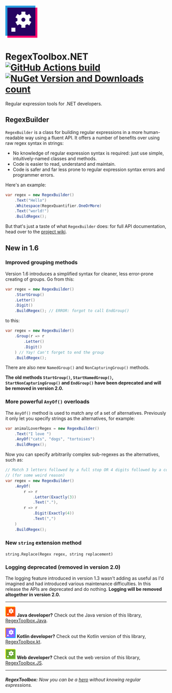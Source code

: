 ![icon](Artwork/RegexToolbox-icon-100.png)

# RegexToolbox.NET [![GitHub Actions build](https://github.com/markwhitaker/RegexToolbox.NET/workflows/Build%20and%20test/badge.svg)](https://github.com/markwhitaker/RegexToolbox.NET/actions) [![NuGet Version and Downloads count](https://buildstats.info/nuget/RegexToolbox)](https://www.nuget.org/packages/RegexToolbox/)

Regular expression tools for .NET developers.


## RegexBuilder

`RegexBuilder` is a class for building regular expressions in a more human-readable way using a fluent API. It offers a number of benefits over using raw regex syntax in strings:

 - No knowledge of regular expression syntax is required: just use simple, intuitively-named classes and methods.
 - Code is easier to read, understand and maintain.
 - Code is safer and far less prone to regular expression syntax errors and programmer errors.

Here's an example:

```c#
var regex = new RegexBuilder()
    .Text("Hello")
    .Whitespace(RegexQuantifier.OneOrMore)
    .Text("world!")
    .BuildRegex();
```

But that's just a taste of what `RegexBuilder` does: for full API documentation, head over to the [project wiki](https://github.com/markwhitaker/RegexToolbox.NET/wiki).

## New in 1.6

### Improved grouping methods

Version 1.6 introduces a simplified syntax for cleaner, less error-prone creating of groups. Go from this:

```c#
var regex = new RegexBuilder()
    .StartGroup()
    .Letter()
    .Digit()
    .BuildRegex(); // ERROR: forgot to call EndGroup()
```

to this:

```c#
var regex = new RegexBuilder()
    .Group(r => r
        .Letter()
        .Digit()
    ) // Yay! Can't forget to end the group
    .BuildRegex();
```

There are also new `NamedGroup()` and `NonCapturingGroup()` methods.

**The old methods `StartGroup()`, `StartNamedGroup()`, `StartNonCapturingGroup()` and `EndGroup()` have been deprecated and will be removed in version 2.0.**

### More powerful `AnyOf()` overloads

The `AnyOf()` method is used to match any of a set of alternatives.
Previously it only let you specify strings as the alternatives, for example:

```c#
var animalLoverRegex = new RegexBuilder()
    .Text("I love ")
    .AnyOf("cats", "dogs", "tortoises")
    .BuildRegex();
```

Now you can specify arbitrarily complex sub-regexes as the alternatives, such as:

```c#
// Match 3 letters followed by a full stop OR 4 digits followed by a comma
// (for some weird reason)
var regex = new RegexBuilder()
    .AnyOf(
        r => r
            .Letter(Exactly(3))
            .Text("."),
        r => r
            .Digit(Exactly(4))
            .Text(",")
    )
    .BuildRegex();
```

### New `string` extension method

`string.Replace(Regex regex, string replacement)`

### Logging deprecated (removed in version 2.0)

The logging feature introduced in version 1.3 wasn't adding as useful as I'd imagined and had introduced various maintenance difficulties.
In this release the APIs are deprecated and do nothing. **Logging will be removed altogether in version 2.0.**

---
![icon](https://raw.githubusercontent.com/markwhitaker/RegexToolbox.Java/master/artwork/RegexToolbox-icon-32.png) **Java developer?** Check out the Java version of this library, [RegexToolbox.Java](https://github.com/markwhitaker/RegexToolbox.Java).

![icon](https://raw.githubusercontent.com/markwhitaker/RegexToolbox.kt/master/artwork/RegexToolbox-icon-32.png) **Kotlin developer?** Check out the Kotlin version of this library, [RegexToolbox.kt](https://github.com/markwhitaker/RegexToolbox.kt).

![icon](https://raw.githubusercontent.com/markwhitaker/RegexToolbox.JS/master/artwork/RegexToolbox-icon-32.png) **Web developer?** Check out the web version of this library, [RegexToolbox.JS](https://github.com/markwhitaker/RegexToolbox.JS).

---
###### **RegexToolbox:** Now you can be a [hero](https://xkcd.com/208/) without knowing regular expressions.
